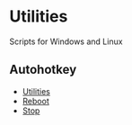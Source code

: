 Utilities
=========

Scripts for Windows and Linux


Autohotkey
-

* [Utilities](https://github.com/vaz-ar/Utilities/blob/master/Autohotkey/Utilities.ahk)
* [Reboot](https://github.com/vaz-ar/Utilities/blob/master/Autohotkey/reboot.ahk)
* [Stop](https://github.com/vaz-ar/Utilities/blob/master/Autohotkey/stop.ahk)

